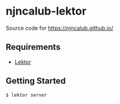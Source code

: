 # njncalub-lektor

Source code for https://njncalub.github.io/

## Requirements

* [Lektor](https://www.getlektor.com/downloads/)

## Getting Started

```
$ lektor server
```
